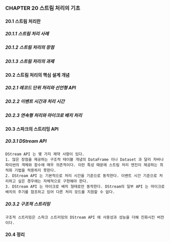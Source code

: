### CHAPTER 20 스트림 처리의 기초   
#### 20.1 스트림 처리란   
##### 20.1.1 스트림 처리 사례  
##### 20.1.2 스트림 처리의 장점  
##### 20.1.3 스트림 처리의 과제  
  
#### 20.2 스트림 처리의 핵심 설계 개념   
##### 20.2.1 레코드 단위 처리와 선언형 API  
##### 20.2.2 이벤트 시간과 처리 시간  
##### 20.2.3 연속형 처리와 마이크로 배치 처리  
#### 20.3 스파크의 스트리밍 API   
##### 20.3.1 DStream API  
    DStream API 는 몇 가지 제약 사항이 있다.  
    1. 많은 장점을 제공하는 구조적 테이블 개념의 DataFrame 이나 Dataset 과 달리 자바나 파이썬의 객체와 함수에 매우 의존적이다. 이런 특성 때문에 스트림 처리 엔진이 제공하는 최적화 기법을 적용하지 못한다.  
    2. DStream API 는 기본적으로 처리 시간을 기준으로 동작한다. 이벤트 시간 기준으로 처리하고 싶은 경우에는 자체적으로 구현해야 한다.  
    3. DStream API 는 마이크로 배치 형태로만 동작한다. DStream의 일부 API 는 마이크로 배치의 주기를 참조하고 있어 다른 처리 모드를 지원할 수 없다.  
##### 20.3.2 구조적 스트리밍  
    구조적 스트리밍은 스파크 스트리밍의 DStream API 에 사용성과 성능을 더해 진화시킨 버전이다.  
#### 20.4 정리 
